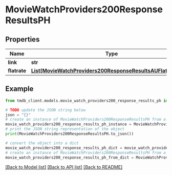 # MovieWatchProviders200ResponseResultsPH


## Properties

Name | Type | Description | Notes
------------ | ------------- | ------------- | -------------
**link** | **str** |  | [optional] 
**flatrate** | [**List[MovieWatchProviders200ResponseResultsAUFlatrateInner]**](MovieWatchProviders200ResponseResultsAUFlatrateInner.md) |  | [optional] 

## Example

```python
from tmdb_client.models.movie_watch_providers200_response_results_ph import MovieWatchProviders200ResponseResultsPH

# TODO update the JSON string below
json = "{}"
# create an instance of MovieWatchProviders200ResponseResultsPH from a JSON string
movie_watch_providers200_response_results_ph_instance = MovieWatchProviders200ResponseResultsPH.from_json(json)
# print the JSON string representation of the object
print(MovieWatchProviders200ResponseResultsPH.to_json())

# convert the object into a dict
movie_watch_providers200_response_results_ph_dict = movie_watch_providers200_response_results_ph_instance.to_dict()
# create an instance of MovieWatchProviders200ResponseResultsPH from a dict
movie_watch_providers200_response_results_ph_from_dict = MovieWatchProviders200ResponseResultsPH.from_dict(movie_watch_providers200_response_results_ph_dict)
```
[[Back to Model list]](../README.md#documentation-for-models) [[Back to API list]](../README.md#documentation-for-api-endpoints) [[Back to README]](../README.md)


